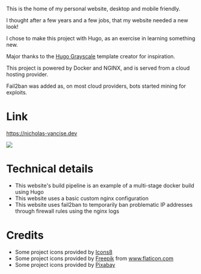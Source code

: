 This is the home of my personal website, desktop and mobile friendly.

I thought after a few years and a few jobs, that my website needed a new look!

I chose to make this project with Hugo, as an exercise in learning something new.

Major thanks to the [Hugo Grayscale](https://github.com/runningstream/hugograyscale) template creator for inspiration.

This project is powered by Docker and NGINX, and is served from a cloud hosting provider.

Fail2ban was added as, on most cloud providers, bots started mining for exploits.

# Link
https://nicholas-vancise.dev

![](readme-graphics/website.gif)

# Technical details
- This website's build pipeline is an example of a multi-stage docker build using Hugo
- This website uses a basic custom nginx configuration
- This website uses fail2ban to temporarily ban problematic IP addresses through firewall rules using the nginx logs

# Credits
- Some project icons provided by <a target="_blank" href="https://icons8.com">Icons8</a>
- Some project icons provided by <a href="https://www.freepik.com" title="Freepik">Freepik</a> from <a href="https://www.flaticon.com/" title="Flaticon">www.flaticon.com</a>
- Some project icons provided by <a href="https://pixabay.com" title="Pixabay">Pixabay</a>
